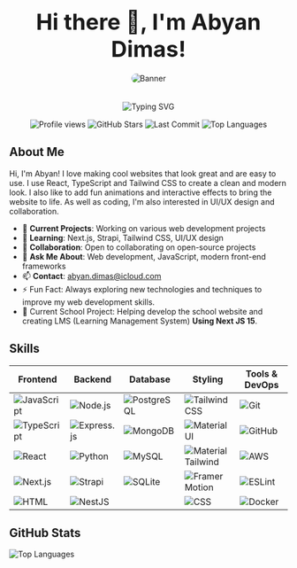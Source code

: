 <div align="center">
  <!-- Main Heading with Emoji -->
  <h1 style="font-size: 2.5rem; margin-bottom: 10px;">
    Hi there 👋, I'm Abyan Dimas!
  </h1>

  <!-- Banner with rounded corners -->
  <img src="https://images.unsplash.com/photo-1639762681057-408e52192e55?w=1600&h=300&fit=crop" style="border-radius: 20px; margin: 10px 0 20px 0;" alt="Banner"/>
  
  <!-- Animated Typing Text -->
  <p align="center">
    <img src="https://readme-typing-svg.demolab.com?font=Fira+Code&weight=600&size=22&duration=3000&pause=1000&color=7A3CE8&center=true&vCenter=true&width=435&lines=Frontend+Developer;UI%2FUX+Enthusiast;React+%7C+Next.js+%7C+TypeScript;Always+Learning+New+Tech" alt="Typing SVG" />
  </p>

  <!-- Badges Row -->
  <div style="margin-top: 15px;">
    <img src="https://komarev.com/ghpvc/?username=AbyanDimas&color=blueviolet&style=flat-square" alt="Profile views"/>
    <img src="https://img.shields.io/github/stars/AbyanDimas?style=flat-square&color=yellow" alt="GitHub Stars"/>
    <img src="https://img.shields.io/github/last-commit/web-adb/Web-admin-ADBCreative?style=flat-square&color=red" alt="Last Commit"/>
    <img src="https://img.shields.io/github/languages/top/web-adb/Web-admin-ADBCreative?style=flat-square&color=blue" alt="Top Languages"/>
  </div>
</div>

## About Me
Hi, I'm Abyan! I love making cool websites that look great and are easy to use. I use React, TypeScript and Tailwind CSS to create a clean and modern look. I also like to add fun animations and interactive effects to bring the website to life. As well as coding, I'm also interested in UI\/UX design and collaboration.

- 🔭 **Current Projects**: Working on various web development projects
- 🌱 **Learning**: Next.js, Strapi, Tailwind CSS, UI/UX design
- 👯 **Collaboration**: Open to collaborating on open-source projects 
- 💬 **Ask Me About**: Web development, JavaScript, modern front-end frameworks
- 📫 **Contact**: [abyan.dimas@icloud.com](mailto:abyan.dimas@icloud.com)
- ⚡ Fun Fact: Always exploring new technologies and techniques to improve my web development skills.
- 🏫 Current School Project: Helping develop the school website and creating LMS (Learning Management System) **Using Next JS 15**.

## Skills

| Frontend | Backend | Database | Styling | Tools & DevOps |
|---|---|---|---|---|
| ![JavaScript](https://img.shields.io/badge/JavaScript-F7DF1E?style=for-the-badge&logo=javascript&logoColor=black) | ![Node.js](https://img.shields.io/badge/Node.js-339933?style=for-the-badge&logo=nodedotjs&logoColor=white) | ![PostgreSQL](https://img.shields.io/badge/PostgreSQL-4169E1?style=for-the-badge&logo=postgresql&logoColor=white) | ![Tailwind CSS](https://img.shields.io/badge/TailwindCSS-06B6D4?style=for-the-badge&logo=tailwindcss&logoColor=white) | ![Git](https://img.shields.io/badge/Git-F05032?style=for-the-badge&logo=git&logoColor=white) |
| ![TypeScript](https://img.shields.io/badge/TypeScript-007ACC?style=for-the-badge&logo=typescript&logoColor=white) | ![Express.js](https://img.shields.io/badge/Express.js-000000?style=for-the-badge&logo=express&logoColor=white) | ![MongoDB](https://img.shields.io/badge/MongoDB-47A248?style=for-the-badge&logo=mongodb&logoColor=white) | ![Material UI](https://img.shields.io/badge/MUI-007FFF?style=for-the-badge&logo=mui&logoColor=white) | ![GitHub](https://img.shields.io/badge/GitHub-181717?style=for-the-badge&logo=github&logoColor=white) |
| ![React](https://img.shields.io/badge/React-61DAFB?style=for-the-badge&logo=react&logoColor=black) | ![Python](https://img.shields.io/badge/Python-3776AB?style=for-the-badge&logo=python&logoColor=white) | ![MySQL](https://img.shields.io/badge/MySQL-4479A1?style=for-the-badge&logo=mysql&logoColor=white) | ![Material Tailwind](https://img.shields.io/badge/Material_Tailwind-3b82f6?style=for-the-badge&logo=tailwind-css&logoColor=white) | ![AWS](https://img.shields.io/badge/AWS-232F3E?style=for-the-badge&logo=amazonaws&logoColor=white) |
| ![Next.js](https://img.shields.io/badge/Next.js-000000?style=for-the-badge&logo=nextdotjs&logoColor=white) | ![Strapi](https://img.shields.io/badge/Strapi-2F2E8B?style=for-the-badge&logo=strapi&logoColor=white) | ![SQLite](https://img.shields.io/badge/SQLite-003B57?style=for-the-badge&logo=sqlite&logoColor=white) | ![Framer Motion](https://img.shields.io/badge/Framer_Motion-0055FF?style=for-the-badge&logo=framer&logoColor=white) | ![ESLint](https://img.shields.io/badge/ESLint-4B32C3?style=for-the-badge&logo=eslint&logoColor=white) |
| ![HTML](https://img.shields.io/badge/HTML5-E34F26?style=for-the-badge&logo=html5&logoColor=white) | ![NestJS](https://img.shields.io/badge/NestJS-E0234E?style=for-the-badge&logo=nestjs&logoColor=white) | | ![CSS](https://img.shields.io/badge/CSS3-1572B6?style=for-the-badge&logo=css3&logoColor=white) | ![Docker](https://img.shields.io/badge/Docker-2496ED?style=for-the-badge&logo=docker&logoColor=white) |


## GitHub Stats
![Top Languages](https://github-readme-stats.vercel.app/api/top-langs/?username=AbyanDimas&layout=compact&theme=radical)


